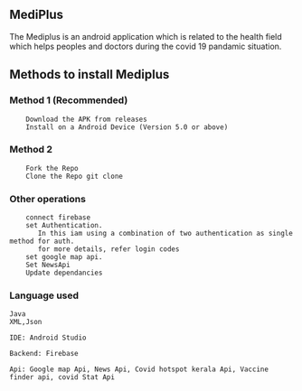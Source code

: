 ## MediPlus
The Mediplus is an android application which is related to the health field which helps peoples and doctors during the covid 19 pandamic situation.

## Methods to install Mediplus

### Method 1 (Recommended)
        Download the APK from releases
        Install on a Android Device (Version 5.0 or above)
        
### Method 2
        Fork the Repo
        Clone the Repo git clone 
        
### Other operations       
        connect firebase
        set Authentication.
           In this iam using a combination of two authentication as single method for auth.
           for more details, refer login codes
        set google map api.
        Set NewsApi
        Update dependancies
        
        
### Language used
    Java
    XML,Json
    
    IDE: Android Studio
    
    Backend: Firebase
    
    Api: Google map Api, News Api, Covid hotspot kerala Api, Vaccine finder api, covid Stat Api
